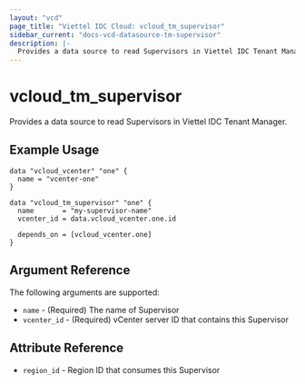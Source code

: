 ```yaml
---
layout: "vcd"
page_title: "Viettel IDC Cloud: vcloud_tm_supervisor"
sidebar_current: "docs-vcd-datasource-tm-supervisor"
description: |-
  Provides a data source to read Supervisors in Viettel IDC Tenant Manager.
---
```


# vcloud\_tm\_supervisor

Provides a data source to read Supervisors in Viettel IDC Tenant Manager.

## Example Usage

```hcl
data "vcloud_vcenter" "one" {
  name = "vcenter-one"
}

data "vcloud_tm_supervisor" "one" {
  name       = "my-supervisor-name"
  vcenter_id = data.vcloud_vcenter.one.id

  depends_on = [vcloud_vcenter.one]
}
```

## Argument Reference

The following arguments are supported:

* `name` - (Required) The name of Supervisor
* `vcenter_id` - (Required) vCenter server ID that contains this Supervisor

## Attribute Reference

* `region_id` - Region ID that consumes this Supervisor
